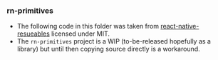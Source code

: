 ### rn-primitives

- The following code in this folder was taken from [react-native-resueables](https://github.com/mrzachnugent/react-native-reusables/tree/main/lib/rn-primitives)
licensed under MIT.
- The `rn-primitives` project is a WIP (to-be-released hopefully as a library) but until then copying source directly is a workaround.
